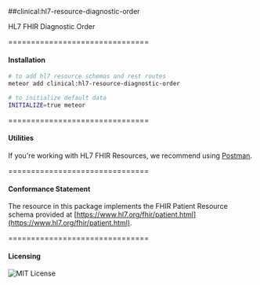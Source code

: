 ##clinical:hl7-resource-diagnostic-order

HL7 FHIR Diagnostic Order

===============================
#### Installation  

````bash
# to add hl7 resource schemas and rest routes
meteor add clinical:hl7-resource-diagnostic-order

# to initialize default data
INITIALIZE=true meteor
````

===============================
#### Utilities  

If you're working with HL7 FHIR Resources, we recommend using [Postman](https://chrome.google.com/webstore/detail/postman/fhbjgbiflinjbdggehcddcbncdddomop?hl=en).

===============================
#### Conformance Statement  

The resource in this package implements the FHIR Patient Resource schema provided at  [https://www.hl7.org/fhir/patient.html](https://www.hl7.org/fhir/patient.html).  

===============================
#### Licensing  

![MIT License](https://img.shields.io/badge/license-MIT-blue.svg)
